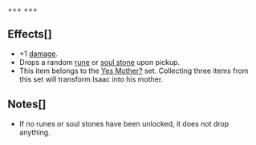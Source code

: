 +++
+++

Effects[]
---------


* +1 [damage](/wiki/Damage "Damage").
* Drops a random [rune](/wiki/Rune "Rune") or [soul stone](/wiki/Soul_stone "Soul stone") upon pickup.
* This item belongs to the [Yes Mother?](/wiki/Yes_Mother%3F "Yes Mother?") set. Collecting three items from this set will transform Isaac into his mother.


Notes[]
-------


* If no runes or soul stones have been unlocked, it does not drop anything.


